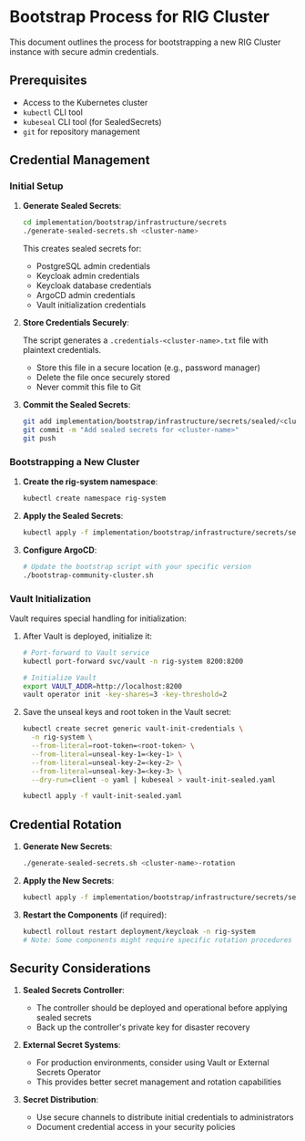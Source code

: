 # Bootstrap Process for RIG Cluster

This document outlines the process for bootstrapping a new RIG Cluster instance with secure admin credentials.

## Prerequisites

- Access to the Kubernetes cluster
- `kubectl` CLI tool
- `kubeseal` CLI tool (for SealedSecrets)
- `git` for repository management

## Credential Management

### Initial Setup

1. **Generate Sealed Secrets**:

   ```bash
   cd implementation/bootstrap/infrastructure/secrets
   ./generate-sealed-secrets.sh <cluster-name>
   ```

   This creates sealed secrets for:
   - PostgreSQL admin credentials
   - Keycloak admin credentials
   - Keycloak database credentials
   - ArgoCD admin credentials
   - Vault initialization credentials

2. **Store Credentials Securely**:

   The script generates a `.credentials-<cluster-name>.txt` file with plaintext credentials.
   - Store this file in a secure location (e.g., password manager)
   - Delete the file once securely stored
   - Never commit this file to Git

3. **Commit the Sealed Secrets**:

   ```bash
   git add implementation/bootstrap/infrastructure/secrets/sealed/<cluster-name>/
   git commit -m "Add sealed secrets for <cluster-name>"
   git push
   ```

### Bootstrapping a New Cluster

1. **Create the rig-system namespace**:

   ```bash
   kubectl create namespace rig-system
   ```

2. **Apply the Sealed Secrets**:

   ```bash
   kubectl apply -f implementation/bootstrap/infrastructure/secrets/sealed/<cluster-name>/
   ```

3. **Configure ArgoCD**:

   ```bash
   # Update the bootstrap script with your specific version
   ./bootstrap-community-cluster.sh
   ```

### Vault Initialization

Vault requires special handling for initialization:

1. After Vault is deployed, initialize it:

   ```bash
   # Port-forward to Vault service
   kubectl port-forward svc/vault -n rig-system 8200:8200
   
   # Initialize Vault
   export VAULT_ADDR=http://localhost:8200
   vault operator init -key-shares=3 -key-threshold=2
   ```

2. Save the unseal keys and root token in the Vault secret:

   ```bash
   kubectl create secret generic vault-init-credentials \
     -n rig-system \
     --from-literal=root-token=<root-token> \
     --from-literal=unseal-key-1=<key-1> \
     --from-literal=unseal-key-2=<key-2> \
     --from-literal=unseal-key-3=<key-3> \
     --dry-run=client -o yaml | kubeseal > vault-init-sealed.yaml
   
   kubectl apply -f vault-init-sealed.yaml
   ```

## Credential Rotation

1. **Generate New Secrets**:

   ```bash
   ./generate-sealed-secrets.sh <cluster-name>-rotation
   ```

2. **Apply the New Secrets**:

   ```bash
   kubectl apply -f implementation/bootstrap/infrastructure/secrets/sealed/<cluster-name>-rotation/
   ```

3. **Restart the Components** (if required):

   ```bash
   kubectl rollout restart deployment/keycloak -n rig-system
   # Note: Some components might require specific rotation procedures
   ```

## Security Considerations

1. **Sealed Secrets Controller**:
   - The controller should be deployed and operational before applying sealed secrets
   - Back up the controller's private key for disaster recovery

2. **External Secret Systems**:
   - For production environments, consider using Vault or External Secrets Operator
   - This provides better secret management and rotation capabilities

3. **Secret Distribution**:
   - Use secure channels to distribute initial credentials to administrators
   - Document credential access in your security policies